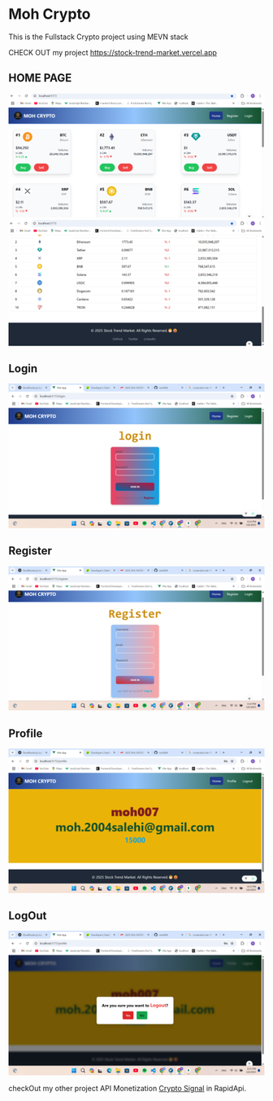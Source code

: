 
# Moh Crypto


This is the Fullstack Crypto project using MEVN stack

CHECK OUT my project https://stock-trend-market.vercel.app

## HOME PAGE
<img src="./img/homePage.png" />

<img src="./img/homePage2.png" />

## Login

<img src="./img/LogIn.png" />

## Register

<img src="./img/signUp.png" />

## Profile 
<img src="./img/profile.png" />

## LogOut
<img src="./img/LogOut.png" />


checkOut my other project API Monetization [Crypto Signal](https://rapidapi.com/moh2004salehi/api/crypto-signal-buy-sell) in RapidApi.
